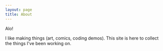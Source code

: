 ```yaml
---
layout: page
title: About
---
```


Alo! 

I like making things (art, comics, coding demos). This site is here to collect the things I've been working on.